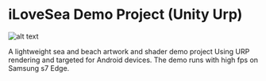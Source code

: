 # iLoveSea Demo Project (Unity Urp)

![alt text](https://cdna.artstation.com/p/assets/images/images/037/022/720/large/baris-cigal-lovesea-thmb.jpg)


A lightweight sea and beach artwork and shader demo project
Using URP rendering and targeted for Android devices.
The demo runs with high fps on Samsung s7 Edge.

